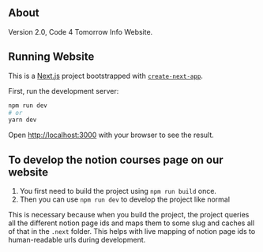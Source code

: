 ## About

Version 2.0, Code 4 Tomorrow Info Website.

## Running Website

This is a [Next.js](https://nextjs.org/) project bootstrapped with [`create-next-app`](https://github.com/vercel/next.js/tree/canary/packages/create-next-app).

First, run the development server:

```bash
npm run dev
# or
yarn dev
```

Open [http://localhost:3000](http://localhost:3000) with your browser to see the result.


## To develop the notion courses page on our website

1. You first need to build the project using ```npm run build``` once.
2. Then you can use ```npm run dev``` to develop the project like normal

This is necessary because when you build the project, the project queries all the different notion page ids and maps them to some slug and caches all of that in the ```.next``` folder. This helps with live mapping of notion page ids to human-readable urls during development.